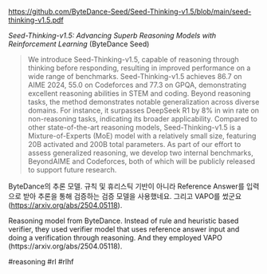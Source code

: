 https://github.com/ByteDance-Seed/Seed-Thinking-v1.5/blob/main/seed-thinking-v1.5.pdf

*Seed-Thinking-v1.5: Advancing Superb Reasoning Models with Reinforcement Learning* (ByteDance Seed)

> We introduce Seed-Thinking-v1.5, capable of reasoning through thinking before responding, resulting in improved performance on a wide range of benchmarks. Seed-Thinking-v1.5 achieves 86.7 on AIME 2024, 55.0 on Codeforces and 77.3 on GPQA, demonstrating excellent reasoning abilities in STEM and coding. Beyond reasoning tasks, the method demonstrates notable generalization across diverse domains. For instance, it surpasses DeepSeek R1 by 8% in win rate on non-reasoning tasks, indicating its broader applicability. Compared to other state-of-the-art reasoning models, Seed-Thinking-v1.5 is a Mixture-of-Experts (MoE) model with a relatively small size, featuring 20B activated and 200B total parameters. As part of our effort to assess generalized reasoning, we develop two internal benchmarks, BeyondAIME and Codeforces, both of which will be publicly released to support future research.

ByteDance의 추론 모델. 규칙 및 휴리스틱 기반이 아니라 Reference Answer를 입력으로 받아 추론을 통해 검증하는 검증 모델을 사용했네요. 그리고 VAPO를 썼군요 (https://arxiv.org/abs/2504.05118).

<english>
Reasoning model from ByteDance. Instead of rule and heuristic based verifier, they used verifier model that uses reference answer input and doing a verification through reasoning. And they employed VAPO (https://arxiv.org/abs/2504.05118).
</english>

#reasoning #rl #rlhf 